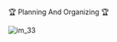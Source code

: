 🏆 Planning And Organizing 🏆

![im_33](https://github.com/Megha-pd/Awarded-in-UPS-Logistics/assets/167335144/db91dd02-38d4-471a-bf78-9fa586805d49)
